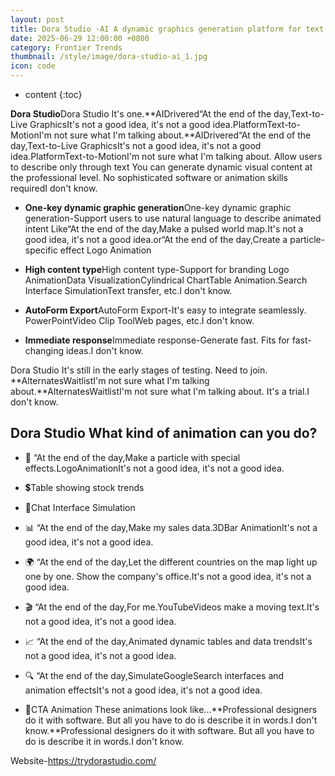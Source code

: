```yaml
---
layout: post
title: Dora Studio -AI A dynamic graphics generation platform for text generation driven Generate dynamic visual content in a single sentence
date: 2025-06-29 12:00:00 +0800
category: Frontier Trends
thumbnail: /style/image/dora-studio-ai_1.jpg
icon: code
---
```

* content
{:toc}

**Dora Studio**Dora Studio It's one.**AIDrivered“At the end of the day,Text-to-Live GraphicsIt's not a good idea, it's not a good idea.PlatformText-to-MotionI'm not sure what I'm talking about.**AIDrivered“At the end of the day,Text-to-Live GraphicsIt's not a good idea, it's not a good idea.PlatformText-to-MotionI'm not sure what I'm talking about. Allow users to describe only through text You can generate dynamic visual content at the professional level. No sophisticated software or animation skills requiredI don't know.

- **One-key dynamic graphic generation**One-key dynamic graphic generation-Support users to use natural language to describe animated intent Like“At the end of the day,Make a pulsed world map.It's not a good idea, it's not a good idea.or“At the end of the day,Create a particle-specific effect Logo Animation

- **High content type**High content type-Support for branding Logo AnimationData VisualizationCylindrical ChartTable Animation.Search Interface SimulationText transfer, etc.I don't know.

- **AutoForm Export**AutoForm Export-It's easy to integrate seamlessly. PowerPointVideo Clip ToolWeb pages, etc.I don't know.

- **Immediate response**Immediate response-Generate fast. Fits for fast-changing ideas.I don't know.

Dora Studio It's still in the early stages of testing. Need to join. **AlternatesWaitlistI'm not sure what I'm talking about.**AlternatesWaitlistI'm not sure what I'm talking about. It's a trial.I don't know.

## Dora Studio What kind of animation can you do?

- 🚀 “At the end of the day,Make a particle with special effects.LogoAnimationIt's not a good idea, it's not a good idea.

- 💲Table showing stock trends

- 💬Chat Interface Simulation

- 📊 “At the end of the day,Make my sales data.3DBar AnimationIt's not a good idea, it's not a good idea.

- 🌍 “At the end of the day,Let the different countries on the map light up one by one. Show the company's office.It's not a good idea, it's not a good idea.

- 🎬 “At the end of the day,For me.YouTubeVideos make a moving text.It's not a good idea, it's not a good idea.

- 📈 “At the end of the day,Animated dynamic tables and data trendsIt's not a good idea, it's not a good idea.

- 🔍 “At the end of the day,SimulateGoogleSearch interfaces and animation effectsIt's not a good idea, it's not a good idea.

- 💯CTA Animation
These animations look like...**Professional designers do it with software. But all you have to do is describe it in words.I don't know.**Professional designers do it with software. But all you have to do is describe it in words.I don't know.

Website-https://trydorastudio.com/
